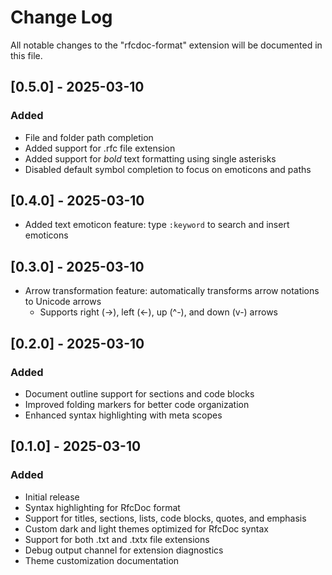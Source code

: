 # Change Log

All notable changes to the "rfcdoc-format" extension will be documented in this
file.

## [0.5.0] - 2025-03-10

### Added

- File and folder path completion
- Added support for .rfc file extension
- Added support for *bold* text formatting using single asterisks
- Disabled default symbol completion to focus on emoticons and paths

## [0.4.0] - 2025-03-10

- Added text emoticon feature: type `:keyword` to search and insert emoticons

## [0.3.0] - 2025-03-10

- Arrow transformation feature: automatically transforms arrow notations to
  Unicode arrows
  - Supports right (->), left (<-), up (^-), and down (v-) arrows

## [0.2.0] - 2025-03-10

### Added

- Document outline support for sections and code blocks
- Improved folding markers for better code organization
- Enhanced syntax highlighting with meta scopes

## [0.1.0] - 2025-03-10

### Added

- Initial release
- Syntax highlighting for RfcDoc format
- Support for titles, sections, lists, code blocks, quotes, and emphasis
- Custom dark and light themes optimized for RfcDoc syntax
- Support for both .txt and .txtx file extensions
- Debug output channel for extension diagnostics
- Theme customization documentation
